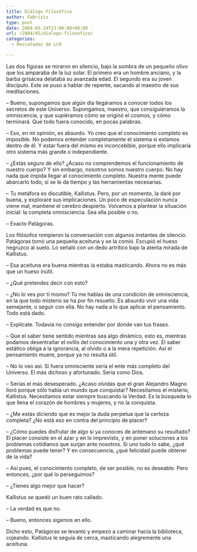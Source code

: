 ```yaml
---
title: Diálogo Filosófico
author: Fabrizio
type: post
date: 2004-05-24T23:00:00+00:00
url: /2004/05/dialogo-filosofico/
categories:
  - Rescatados de LCH

---
```

Las dos figuras se miraron en silencio, bajo la sombra de un pequeño olivo que los amparaba de la luz solar. El primero era un hombre anciano, y la barba grisácea delataba su avanzada edad. El segundo era su joven discípulo. Este se puso a hablar de repente, sacando al maestro de sus meditaciones.

&#8211; Bueno, supongamos que algún día llegáramos a conocer todos los secretos de este Universo. Supongamos, maestro, que consiguiéramos la omniscencia, y que supiéramos cómo se originó el cosmos, y cómo terminará. Que todo fuera conocido, en pocas palabras.

&#8211; Eso, en mi opinión, es absurdo. Yo creo que el conocimiento completo es imposible. No podemos entender completamente el sistema si estamos dentro de él. Y estar fuera del mismo es inconcebible, porque ello implicaría otro sistema más grande o independiente.

&#8211; ¿Estás seguro de ello? ¿Acaso no comprendemos el funcionamiento de nuestro cuerpo? Y sin embargo, nosotros somos nuestro cuerpo. No hay nada que impida llegar al conocimiento completo. Nuestra mente puede abarcarlo todo, si se le da tiempo y las herramientas necesarias.

&#8211; Tu metáfora es discutible, Kallistus. Pero, por un momento, la daré por buena, y exploraré sus implicaciones. Un poco de especulación nunca viene mal, mantiene el cerebro despierto. Volvamos a plantear la situación inicial: la completa omnisciencia. Sea ella posible o no.

&#8211; Exacto Patágoras. 

Los filósofos rompieron la conversación con algunos instantes de silencio. Patágoras tomó una pequeña aceituna y se la comió. Escupió el hueso negruzco al suelo. Lo señaló con un dedo artrítico bajo la atenta mirada de Kallistus.

&#8211; Esa aceituna era buena mientras la estaba masticando. Ahora no es más que un hueso inútil.

&#8211; ¿Qué pretendes decir con esto? 

&#8211; ¿No lo ves por tí mismo? Tú me hablas de una condición de omnisciencia, en la que todo misterio se ha por fin resuelto. Es absurdo vivir una vida semejante, o seguir con ella. No hay nada a lo que aplicar el pensamiento. Todo está dado.

&#8211; Explícate. Todavía no consigo entender por donde van tus frases.

&#8211; Que el saber tiene sentido mientras sea algo dinámico, esto es, mientras podamos desentrañar el ovillo del conocimiento una y otra vez. El saber estático obliga a la ignorancia, al olvido o a la mera repetición. Así el pensamiento muere, porque ya no resulta útil.

&#8211; No lo veo así. Si fuera omnisciente sería el ente más completo del Universo. El más dichoso y afortunado. Sería como Dios. 

&#8211; Serías el más desesperado. ¿Acaso olvidas que el gran Alejandro Magno lloró porque sólo había un mundo que conquistar? Necesitamos el misterio, Kallistus. Necesitamos estar siempre buscando la Verdad. Es la búsqueda lo que llena el corazón de hombres y mujeres, y no la conquista.

&#8211; ¿Me estás diciendo que es mejor la duda perpetua que la certeza completa? ¿No está eso en contra del principio de placer? 

&#8211; ¿Cómo puedes disfrutar de algo si ya conoces de antemano su resultado? El placer consiste en el azar y en lo imprevisto, y en poner soluciones a los problemas cotidianos que surjan ante nosotros. Si uno todo lo sabe, ¿qué problemas puede tener? Y en consecuencia, ¿qué felicidad puede obtener de la vida? 

&#8211; Así pues, el conocimiento completo, de ser posible, no es deseable. Pero entonces, ¿por qué lo perseguimos?

&#8211; ¿Tienes algo mejor que hacer?

Kallistus se quedó un buen rato callado. 

&#8211; La verdad es que no. 

&#8211; Bueno, entonces sigamos en ello.

Dicho esto, Patágoras se levantó y empezó a caminar hacia la biblioteca, cojeando. Kallistus le seguía de cerca, masticando alegremente una aceituna.